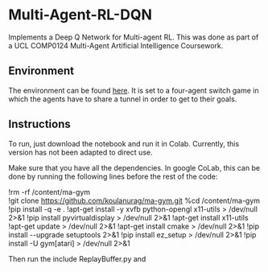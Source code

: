 # Multi-Agent-RL-DQN
Implements a Deep Q Network for Multi-agent RL. This was done as part of a UCL COMP0124 Multi-Agent Artificial Intelligence Coursework. 

## Environment
The environment can be found [here](https://github.com/koulanurag/ma-gym). It is set to a four-agent switch game in which the agents have to share a tunnel in order to get to their goals. 

## Instructions
To run, just download the notebook and run it in Colab. Currently, this version has not been adapted to direct use. 

Make sure that you have all the dependencies. In google CoLab, this can be done by running the following lines before the rest of the code:

  !rm -rf /content/ma-gym  
  !git clone https://github.com/koulanurag/ma-gym.git 
  %cd /content/ma-gym 
  !pip install -q -e . 
  !apt-get install -y xvfb python-opengl x11-utils > /dev/null 2>&1
  !pip install pyvirtualdisplay > /dev/null 2>&1
  !apt-get install x11-utils
  !apt-get update > /dev/null 2>&1
  !apt-get install cmake > /dev/null 2>&1
  !pip install --upgrade setuptools 2>&1
  !pip install ez_setup > /dev/null 2>&1
  !pip install -U gym[atari] > /dev/null 2>&1
  
Then run the include ReplayBuffer.py and 
